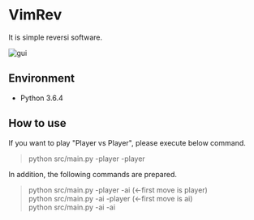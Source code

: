 # VimRev

It is simple reversi software.  

![gui](https://github.com/Vimmer-Yamagen/VimRev/blob/images/gui.png)

## Environment

+ Python 3.6.4  

## How to use  

If you want to play "Player vs Player", please execute below command.
> python src/main.py -player -player  

In addition, the following commands are prepared.  
> python src/main.py -player -ai (<-first move is player)  
> python src/main.py -ai -player (<-first move is ai)  
> python src/main.py -ai -ai  